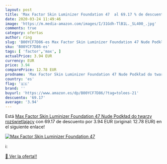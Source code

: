 ```yaml
---
layout: post
title: 'Max Factor Skin Luminizer Foundation 47  al 69.17 % de descuento'
date: 2020-03-24 11:49:46
image: 'https://m.media-amazon.com/images/I/31Gdh-TlB1L._SL400_.jpg'
comments: true
category: ofertas
author: ring
slug: 'B00YCF7D86-es Max Factor Skin Luminizer Foundation 47 Nude Podkład do...'
sku: 'B00YCF7D86-es'
tags: [ 'factor','max', ]
actualPrice: 3.94 EUR
currency: EUR
price: 3.94
comparePrice: 12.78 EUR
prodname: 'Max Factor Skin Luminizer Foundation 47 Nude Podkład do twarzy rozświetlający'
country: 'es'
flag: '🇪🇸'
brand: ''
buyurl: 'https://www.amazon.es/dp/B00YCF7D86/?tag=tolees-21'
descuento: '69.17'
average: '3.94'
---
```


Está [Max Factor Skin Luminizer Foundation 47 Nude Podkład do twarzy rozświetlający](https://www.amazon.es/dp/B00YCF7D86/?tag=tolees-21) con 69.17 de descuento por 3.94 EUR (original: 12.78 EUR) en el siguiente enlace!

[![Max Factor Skin Luminizer Foundation 47 ](https://m.media-amazon.com/images/I/31Gdh-TlB1L._SL400_.jpg)](https://www.amazon.es/dp/B00YCF7D86/?tag=tolees-21)

ℹ️:


[🛒 Ver la oferta!!](https://www.amazon.es/dp/B00YCF7D86/?tag=tolees-21)
